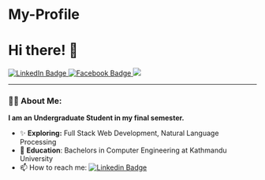 # My-Profile

# Hi there! 👋

<div id="badges">
  <a href="https://www.linkedin.com/in/pranima-kansakar-854250188/">
    <img src="https://img.shields.io/badge/LinkedIn-blue?style=for-the-badge&logo=linkedin&logoColor=white" alt="LinkedIn Badge"/>
  </a>
  <a href="https://www.facebook.com/pranima.kansakar/">
    <img src="https://img.shields.io/badge/Facebook-red?style=for-the-badge&logo=facebook&logoColor=white" alt="Facebook Badge"/>
  </a>
  <a href="https://www.instagram.com/pranima__/">
    <img src="https://img.shields.io/badge/Instagram-black?style=for-the-badge&logo=instagram&logoColor=%22%20alt=%22Instagram%20Badge"/>
  </a>  
</div>


---

### :woman_technologist: About Me:

**I am an Undergraduate Student in my final semester.**
- ✨ **Exploring:** Full Stack Web Development, Natural Language Processing
- 📙 **Education**: Bachelors in Computer Engineering at Kathmandu University
- 📫 How to reach me: [![Linkedin Badge](https://img.shields.io/badge/-kakbar-blue?style=flat&logo=Linkedin&logoColor=white)](https://www.linkedin.com/in/pranima-kansakar-854250188/)
